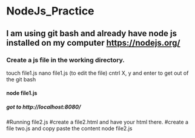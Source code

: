 # NodeJs_Practice
## I am using git bash and already have node js installed on my computer https://nodejs.org/
### Create a js file in the working directory.
touch file1.js
nano file1.js (to edit the file)
cntrl X, y and enter to get out of the git bash
#### node file1.js
##### got to http://localhost:8080/
#Running file2.js
#create a file2.html and have your html there.
#create a file two.js and copy paste the content
node file2.js
